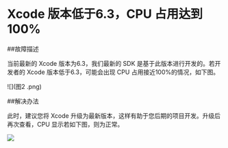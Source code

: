 # Xcode 版本低于6.3，CPU 占用达到100%


##故障描述

当前最新的 Xcode 版本为6.3，我们最新的 SDK 是基于此版本进行开发的。若开发者的 Xcode 版本低于6.3，可能会出现 CPU 占用接近100%的情况，如下图。

![](图2 .png)


##解决办法

此时，建议您将 Xcode 升级为最新版本，这样有助于您后期的项目开发。升级后再次查看，CPU 显示若如下图，则为正常。

![](图3.png)